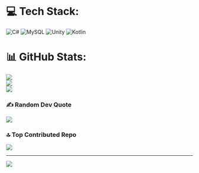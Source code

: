 
# 💻 Tech Stack:
![C#](https://img.shields.io/badge/c%23-%23239120.svg?style=for-the-badge&logo=csharp&logoColor=white) ![MySQL](https://img.shields.io/badge/mysql-4479A1.svg?style=for-the-badge&logo=mysql&logoColor=white) ![Unity](https://img.shields.io/badge/unity-%23000000.svg?style=for-the-badge&logo=unity&logoColor=white) ![Kotlin](https://img.shields.io/badge/kotlin-%237F52FF.svg?style=for-the-badge&logo=kotlin&logoColor=white)
# 📊 GitHub Stats:
![](https://github-readme-stats.vercel.app/api?username=AndreiHomkin&theme=dark&hide_border=true&include_all_commits=false&count_private=true)<br/>
![](https://nirzak-streak-stats.vercel.app/?user=AndreiHomkin&theme=dark&hide_border=true)<br/>
![](https://github-readme-stats.vercel.app/api/top-langs/?username=AndreiHomkin&theme=dark&hide_border=true&include_all_commits=false&count_private=true&layout=compact)

### ✍️ Random Dev Quote
![](https://quotes-github-readme.vercel.app/api?type=horizontal&theme=radical)

### 🔝 Top Contributed Repo
![](https://github-contributor-stats.vercel.app/api?username=AndreiHomkin&limit=5&theme=dark&combine_all_yearly_contributions=true)

---
[![](https://visitcount.itsvg.in/api?id=AndreiHomkin&icon=0&color=0)](https://visitcount.itsvg.in)

<!-- Proudly created with GPRM ( https://gprm.itsvg.in ) -->
